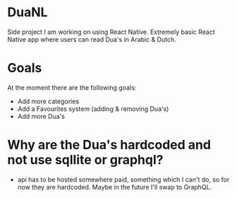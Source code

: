 # DuaNL

Side project I am working on using React Native. Extremely basic React Native app where users can read Dua's in Arabic & Dutch.

# Goals

At the moment there are the following goals:

- Add more categories 
- Add a Favourites system (adding & removing Dua's)
- Add more Dua's

# Why are the Dua's hardcoded and not use sqllite or graphql?
 - api has to be hosted somewhere paid, something which I can't do, so for now they are hardcoded. Maybe in the future I'll swap to GraphQL.